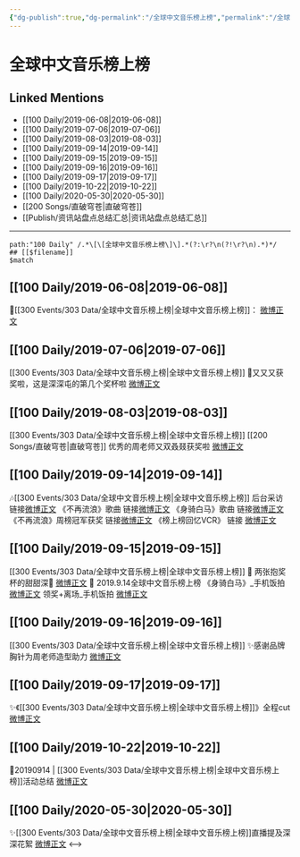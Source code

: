 ```yaml
---
{"dg-publish":true,"dg-permalink":"/全球中文音乐榜上榜","permalink":"/全球中文音乐榜上榜/","created":"2023-03-24T16:47:06.797+08:00","updated":"2023-04-10T16:46:24.448+08:00"}
---
```


# 全球中文音乐榜上榜

## Linked Mentions
- [[100 Daily/2019-06-08\|2019-06-08]]
- [[100 Daily/2019-07-06\|2019-07-06]]
- [[100 Daily/2019-08-03\|2019-08-03]]
- [[100 Daily/2019-09-14\|2019-09-14]]
- [[100 Daily/2019-09-15\|2019-09-15]]
- [[100 Daily/2019-09-16\|2019-09-16]]
- [[100 Daily/2019-09-17\|2019-09-17]]
- [[100 Daily/2019-10-22\|2019-10-22]]
- [[100 Daily/2020-05-30\|2020-05-30]]
- [[200 Songs/直破穹苍\|直破穹苍]]
- [[Publish/资讯站盘点总结汇总\|资讯站盘点总结汇总]]


---

```expander
path:"100 Daily" /.*\[\[全球中文音乐榜上榜\]\].*(?:\r?\n(?!\r?\n).*)*/
## [[$filename]]
$match
```
## [[100 Daily/2019-06-08\|2019-06-08]]
🌿[[300 Events/303 Data/全球中文音乐榜上榜\|全球中文音乐榜上榜]]：
[微博正文](https://m.weibo.cn/6466290670/4381021015170092)

## [[100 Daily/2019-07-06\|2019-07-06]]
[[300 Events/303 Data/全球中文音乐榜上榜\|全球中文音乐榜上榜]]
🌛又又又获奖啦，这是深深屯的第几个奖杯啦
[微博正文](https://m.weibo.cn/6466290670/4391170811544477)
## [[100 Daily/2019-08-03\|2019-08-03]]
[[300 Events/303 Data/全球中文音乐榜上榜\|全球中文音乐榜上榜]] [[200 Songs/直破穹苍\|直破穹苍]]
优秀的周老师又双叒叕获奖啦
[微博正文](https://m.weibo.cn/6466290670/4401344393765368)

## [[100 Daily/2019-09-14\|2019-09-14]]
🎶[[300 Events/303 Data/全球中文音乐榜上榜\|全球中文音乐榜上榜]]
后台采访 链接[微博正文](https://m.weibo.cn/6466290670/4416520169975963)
《不再流浪》歌曲 链接[微博正文](https://m.weibo.cn/6466290670/4416530596524652)
《身骑白马》歌曲 链接[微博正文](https://m.weibo.cn/6466290670/4416530462660571)
《不再流浪》周榜冠军获奖 链接[微博正文](https://m.weibo.cn/6466290670/4416535466789567)
《榜上榜回忆VCR》 链接
[微博正文](https://m.weibo.cn/6466290670/4416537433671498)
## [[100 Daily/2019-09-15\|2019-09-15]]
[[300 Events/303 Data/全球中文音乐榜上榜\|全球中文音乐榜上榜]]
🌿 两张抱奖杯的甜甜深🐰 [微博正文](https://weibo.com/6466290670/I74N0FmN8)
🌿 2019.9.14全球中文音乐榜上榜
《身骑白马》_手机饭拍 [微博正文](https://weibo.com/6466290670/I70QEdBqp)
领奖+离场_手机饭拍 [微博正文](https://weibo.com/6466290670/I76sYhWNU)
## [[100 Daily/2019-09-16\|2019-09-16]]
[[300 Events/303 Data/全球中文音乐榜上榜\|全球中文音乐榜上榜]]
✨感谢品牌胸针为周老师造型助力
[微博正文](https://m.weibo.cn/6466290670/4417124850260729)
## [[100 Daily/2019-09-17\|2019-09-17]]
✨《[[300 Events/303 Data/全球中文音乐榜上榜\|全球中文音乐榜上榜]]》全程cut
[微博正文](https://m.weibo.cn/6466290670/4417591566756277)
## [[100 Daily/2019-10-22\|2019-10-22]]
🌟20190914 | [[300 Events/303 Data/全球中文音乐榜上榜\|全球中文音乐榜上榜]]活动总结
[微博正文](https://m.weibo.cn/6466290670/4430158842604175)
## [[100 Daily/2020-05-30\|2020-05-30]]
✨[[300 Events/303 Data/全球中文音乐榜上榜\|全球中文音乐榜上榜]]直播提及深深花絮 [微博正文](https://m.weibo.cn/6466290670/4510417202873635)
<-->